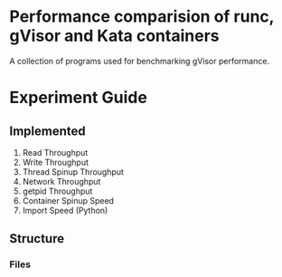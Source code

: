 # Performance comparision of runc, gVisor and Kata containers

A collection of programs used for benchmarking gVisor performance.

# Experiment Guide
## Implemented
1) Read Throughput
2) Write Throughput
3) Thread Spinup Throughput
4) Network Throughput
5) getpid Throughput
6) Container Spinup Speed
7) Import Speed (Python)

## Structure

### Files


<!-- 
# Installing

To install all dependencies run the following command

```
$ make all
```

This will install all required dependencies for running gvisor_analysis on Ubuntu. This includes installing and configuring gvsior and docker.

# Usage

The following commands are available to execute the tests:

To execute all tests..
```
$ make test-all
```

To execute a subset of test configurations..

```
$ make test-bare           # To execute tests on only bare metal

$ make test-runc           # To execute tests only on docker's default runc runtime

$ make test-runsc-ptrace   # To execute tests only on gvisors runtime runsc using its ptrace platform

$ make test-runsc-kvm      # To execute tests only on gvisors runtime runsc using its kvm platform
``` -->
